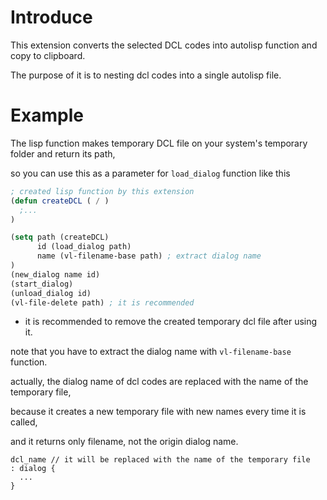 # Introduce

This extension converts the selected DCL codes into autolisp function and copy to clipboard.

The purpose of it is to nesting dcl codes into a single autolisp file.

# Example

The lisp function makes temporary DCL file on your system's temporary folder and return its path,

so you can use this as a parameter for `load_dialog` function like this

```lisp
; created lisp function by this extension
(defun createDCL ( / )
  ;...
)

(setq path (createDCL)
      id (load_dialog path)
      name (vl-filename-base path) ; extract dialog name
)
(new_dialog name id)
(start_dialog)
(unload_dialog id)
(vl-file-delete path) ; it is recommended
```

- it is recommended to remove the created temporary dcl file after using it.

note that you have to extract the dialog name with `vl-filename-base` function.

actually, the dialog name of dcl codes are replaced with the name of the temporary file,

because it creates a new temporary file with new names every time it is called,

and it returns only filename, not the origin dialog name.

```dcl
dcl_name // it will be replaced with the name of the temporary file
: dialog {
  ...
}
```
